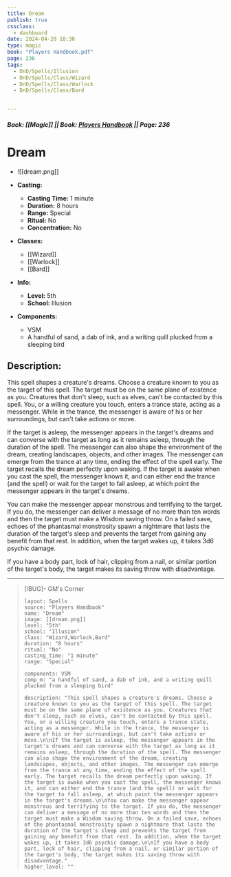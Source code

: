 ```yaml
---
title: Dream
publish: true
cssclass:
  - dashboard
date: 2024-04-20 18:30
type: magic
book: "Players Handbook.pdf"
page: 236
tags:
  - DnD/Spells/Illusion
  - DnD/Spells/Class/Wizard
  - DnD/Spells/Class/Warlock
  - DnD/Spells/Class/Bard


---
```


##### Back: [[Magic]] || Book: [Players Handbook](https://drive.google.com/drive/folders/1O5bhpYizcIT5xxAoLOuzCRht_PVS7VSG?usp=sharing) || Page: 236

# Dream
- ![[dream.png]]
- **Casting:**
    - **Casting Time:** 1 minute
    - **Duration:** 8 hours
    - **Range:** Special
    - **Ritual:** No
    - **Concentration:** No
- **Classes:**
    - [[Wizard]]
    - [[Warlock]]
    - [[Bard]]

- **Info:**
    - **Level:** 5th
    - **School:** Illusion
- **Components:**
    - VSM
    - A handful of sand, a dab of ink, and a writing quill plucked from a sleeping bird

## Description:
This spell shapes a creature's dreams. Choose a creature known to you as the target of this spell. The target must be on the same plane of existence as you. Creatures that don't sleep, such as elves, can't be contacted by this spell. You, or a willing creature you touch, enters a trance state, acting as a messenger. While in the trance, the messenger is aware of his or her surroundings, but can't take actions or move.

If the target is asleep, the messenger appears in the target's dreams and can converse with the target as long as it remains asleep, through the duration of the spell. The messenger can also shape the environment of the dream, creating landscapes, objects, and other images. The messenger can emerge from the trance at any time, ending the effect of the spell early. The target recalls the dream perfectly upon waking. If the target is awake when you cast the spell, the messenger knows it, and can either end the trance (and the spell) or wait for the target to fall asleep, at which point the messenger appears in the target's dreams.

You can make the messenger appear monstrous and terrifying to the target. If you do, the messenger can deliver a message of no more than ten words and then the target must make a Wisdom saving throw. On a failed save, echoes of the phantasmal monstrosity spawn a nightmare that lasts the duration of the target's sleep and prevents the target from gaining any benefit from that rest. In addition, when the target wakes up, it takes 3d6 psychic damage.

If you have a body part, lock of hair, clipping from a nail, or similar portion of the target's body, the target makes its saving throw with disadvantage.



---

> [!BUG]- GM's Corner
>
> ```statblock
> layout: Spells
> source: "Players Handbook"
> name: "Dream"
> image: [[dream.png]]
> level: "5th"
> school: "Illusion"
> class: "Wizard,Warlock,Bard"
> duration: "8 hours"
> ritual: "No"
> casting_time: "1 minute"
> range: "Special"
>
> components: VSM
> comp_m: "a handful of sand, a dab of ink, and a writing quill plucked from a sleeping bird"
>
> description: "This spell shapes a creature's dreams. Choose a creature known to you as the target of this spell. The target must be on the same plane of existence as you. Creatures that don't sleep, such as elves, can't be contacted by this spell. You, or a willing creature you touch, enters a trance state, acting as a messenger. While in the trance, the messenger is aware of his or her surroundings, but can't take actions or move.\n\nIf the target is asleep, the messenger appears in the target's dreams and can converse with the target as long as it remains asleep, through the duration of the spell. The messenger can also shape the environment of the dream, creating landscapes, objects, and other images. The messenger can emerge from the trance at any time, ending the effect of the spell early. The target recalls the dream perfectly upon waking. If the target is awake when you cast the spell, the messenger knows it, and can either end the trance (and the spell) or wait for the target to fall asleep, at which point the messenger appears in the target's dreams.\n\nYou can make the messenger appear monstrous and terrifying to the target. If you do, the messenger can deliver a message of no more than ten words and then the target must make a Wisdom saving throw. On a failed save, echoes of the phantasmal monstrosity spawn a nightmare that lasts the duration of the target's sleep and prevents the target from gaining any benefit from that rest. In addition, when the target wakes up, it takes 3d6 psychic damage.\n\nIf you have a body part, lock of hair, clipping from a nail, or similar portion of the target's body, the target makes its saving throw with disadvantage."
> higher_level: ""
> ```
